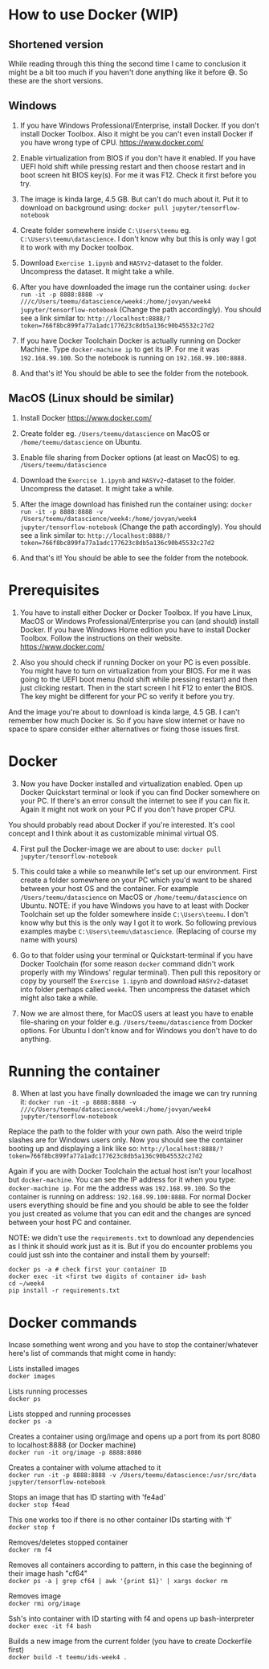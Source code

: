 # How to use Docker (WIP)

## Shortened version

While reading through this thing the second time I came to conclusion it might be a bit too much if you haven't done anything like it before :sweat_smile:. So these are the short versions.

## Windows

1) If you have Windows Professional/Enterprise, install Docker. If you don't install Docker Toolbox. Also it might be you can't even install Docker if you have wrong type of CPU. https://www.docker.com/

2) Enable virtualization from BIOS if you don't have it enabled. If you have UEFI hold shift while pressing restart and then choose restart and in boot screen hit BIOS key(s). For me it was F12. Check it first before you try.

3) The image is kinda large, 4.5 GB. But can't do much about it. Put it to download on background using: `docker pull jupyter/tensorflow-notebook`

4) Create folder somewhere inside `C:\Users\teemu` eg. `C:\Users\teemu\datascience`. I don't know why but this is only way I got it to work with my Docker toolbox.

5) Download `Exercise 1.ipynb` and `HASYv2`-dataset to the folder. Uncompress the dataset. It might take a while.

6) After you have downloaded the image run the container using: `docker run -it -p 8888:8888 -v ///c/Users/teemu/datascience/week4:/home/jovyan/week4 jupyter/tensorflow-notebook` (Change the path accordingly). You should see a link similar to: `http://localhost:8888/?token=766f8bc899fa77a1adc177623c8db5a136c90b45532c27d2`

7) If you have Docker Toolchain Docker is actually running on Docker Machine. Type `docker-machine ip` to get its IP. For me it was `192.168.99.100`. So the notebook is running on `192.168.99.100:8888`.

8) And that's it! You should be able to see the folder from the notebook.

## MacOS (Linux should be similar)

1) Install Docker https://www.docker.com/

2) Create folder eg. `/Users/teemu/datascience` on MacOS or `/home/teemu/datascience` on Ubuntu.

3) Enable file sharing from Docker options (at least on MacOS) to eg. `/Users/teemu/datascience`

4) Download the `Exercise 1.ipynb` and `HASYv2`-dataset to the folder. Uncompress the dataset. It might take a while.

5) After the image download has finished run the container using: `docker run -it -p 8888:8888 -v /Users/teemu/datascience/week4:/home/jovyan/week4 jupyter/tensorflow-notebook` (Change the path accordingly). You should see a link similar to: `http://localhost:8888/?token=766f8bc899fa77a1adc177623c8db5a136c90b45532c27d2`

6) And that's it! You should be able to see the folder from the notebook.

# Prerequisites

1) You have to install either Docker or Docker Toolbox. If you have Linux, MacOS or Windows Professional/Enterprise you can (and should) install Docker. If you have Windows Home edition you have to install Docker Toolbox. Follow the instructions on their website. https://www.docker.com/

2) Also you should check if running Docker on your PC is even possible. You might have to turn on virtualization from your BIOS. For me it was going to the UEFI boot menu (hold shift while pressing restart) and then just clicking restart. Then in the start screen I hit F12 to enter the BIOS. The key might be different for your PC so verify it before you try.

And the image you're about to download is kinda large, 4.5 GB. I can't remember how much Docker is. So if you have slow internet or have no space to spare consider either alternatives or fixing those issues first.

# Docker

3) Now you have Docker installed and virtualization enabled. Open up Docker Quickstart terminal or look if you can find Docker somewhere on your PC. If there's an error consult the internet to see if you can fix it. Again it might not work on your PC if you don't have proper CPU.

You should probably read about Docker if you're interested. It's cool concept and I think about it as customizable minimal virtual OS.

4) First pull the Docker-image we are about to use: `docker pull jupyter/tensorflow-notebook`

5) This could take a while so meanwhile let's set up our environment. First create a folder somewhere on your PC which you'd want to be shared between your host OS and the container. For example `/Users/teemu/datascience` on MacOS or `/home/teemu/datascience` on Ubuntu. NOTE: if you have Windows you have to at least with Docker Toolchain set up the folder somewhere inside `C:\Users\teemu`. I don't know why but this is the only way I got it to work. So following previous examples maybe `C:\Users\teemu\datascience`. (Replacing of course my name with yours)

6) Go to that folder using your terminal or Quickstart-terminal if you have Docker Toolchain (for some reason `docker` command didn't work properly with my Windows' regular terminal). Then pull this repository or copy by yourself the `Exercise 1.ipynb` and download `HASYv2`-dataset into folder perhaps called `week4`. Then uncompress the dataset which might also take a while.

7) Now we are almost there, for MacOS users at least you have to enable file-sharing on your folder e.g. `/Users/teemu/datascience` from Docker options. For Ubuntu I don't know and for Windows you don't have to do anything.

# Running the container

8) When at last you have finally downloaded the image we can try running it: `docker run -it -p 8888:8888 -v ///c/Users/teemu/datascience/week4:/home/jovyan/week4 jupyter/tensorflow-notebook`

Replace the path to the folder with your own path. Also the weird triple slashes are for Windows users only. Now you should see the container booting up and displaying a link like so: `http://localhost:8888/?token=766f8bc899fa77a1adc177623c8db5a136c90b45532c27d2`

Again if you are with Docker Toolchain the actual host isn't your localhost but `docker-machine`. You can see the IP address for it when you type: `docker-machine ip`. For me the address was `192.168.99.100`. So the container is running on address: `192.168.99.100:8888`. For normal Docker users everything should be fine and you should be able to see the folder you just created as volume that you can edit and the changes are synced between your host PC and container.

NOTE: we didn't use the `requirements.txt` to download any dependencies as I think it should work just as it is. But if you do encounter problems you could just ssh into the container and install them by yourself:
```
docker ps -a # check first your container ID
docker exec -it <first two digits of container id> bash
cd ~/week4
pip install -r requirements.txt
```
# Docker commands

Incase something went wrong and you have to stop the container/whatever here's list of commands that might come in handy:

Lists installed images  
`docker images`

Lists running processes  
`docker ps`

Lists stopped and running processes  
`docker ps -a`

Creates a container using org/image and opens up a port from its port 8080 to localhost:8888 (or Docker machine)  
`docker run -it org/image -p 8888:8080`

Creates a container with volume attached to it  
`docker run -it -p 8888:8888 -v /Users/teemu/datascience:/usr/src/data jupyter/tensorflow-notebook`

Stops an image that has ID starting with 'fe4ad'  
`docker stop f4ead`

This one works too if there is no other container IDs starting with 'f'  
`docker stop f`

Removes/deletes stopped container  
`docker rm f4`

Removes all containers according to pattern, in this case the beginning of their image hash "cf64"  
`docker ps -a | grep cf64 | awk '{print $1}' | xargs docker rm`

Removes image  
`docker rmi org/image`

Ssh's into container with ID starting with f4 and opens up bash-interpreter  
`docker exec -it f4 bash`

Builds a new image from the current folder (you have to create Dockerfile first)  
`docker build -t teemu/ids-week4 .`
